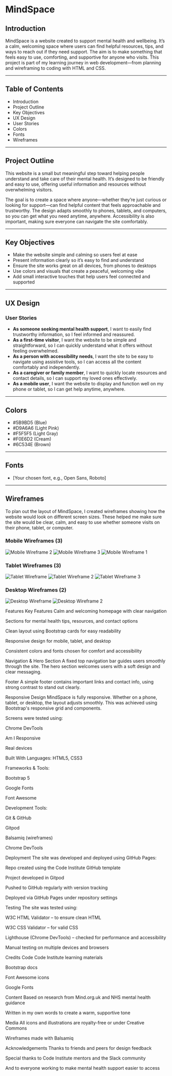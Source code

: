 # MindSpace

## Introduction

MindSpace is a website created to support mental health and wellbeing. It’s a calm, welcoming space where users can find helpful resources, tips, and ways to reach out if they need support. The aim is to make something that feels easy to use, comforting, and supportive for anyone who visits. This project is part of my learning journey in web development—from planning and wireframing to coding with HTML and CSS.

---

## Table of Contents

- Introduction  
- Project Outline  
- Key Objectives  
- UX Design  
- User Stories  
- Colors  
- Fonts  
- Wireframes  

---

## Project Outline

This website is a small but meaningful step toward helping people understand and take care of their mental health. It’s designed to be friendly and easy to use, offering useful information and resources without overwhelming visitors.

The goal is to create a space where anyone—whether they’re just curious or looking for support—can find helpful content that feels approachable and trustworthy. The design adapts smoothly to phones, tablets, and computers, so you can get what you need anytime, anywhere. Accessibility is also important, making sure everyone can navigate the site comfortably.

---

## Key Objectives

- Make the website simple and calming so users feel at ease  
- Present information clearly so it’s easy to find and understand  
- Ensure the site works great on all devices, from phones to desktops  
- Use colors and visuals that create a peaceful, welcoming vibe  
- Add small interactive touches that help users feel connected and supported  

---

## UX Design

### User Stories

- **As someone seeking mental health support**, I want to easily find trustworthy information, so I feel informed and reassured.  
- **As a first-time visitor**, I want the website to be simple and straightforward, so I can quickly understand what it offers without feeling overwhelmed.  
- **As a person with accessibility needs**, I want the site to be easy to navigate using assistive tools, so I can access all the content comfortably and independently.  
- **As a caregiver or family member**, I want to quickly locate resources and contact details, so I can support my loved ones effectively.  
- **As a mobile user**, I want the website to display and function well on my phone or tablet, so I can get help anytime, anywhere.  

---

## Colors

- #5B9BD5 (Blue)  
- #D9A6A6 (Light Pink)  
- #F5F5F5 (Light Gray)  
- #F0E6D2 (Cream)  
- #6C534E (Brown)  

---

## Fonts

- [Your chosen font, e.g., Open Sans, Roboto]  

---

## Wireframes

To plan out the layout of MindSpace, I created wireframes showing how the website would look on different screen sizes. These helped me make sure the site would be clear, calm, and easy to use whether someone visits on their phone, tablet, or computer.


### Mobile Wireframes (3)
![Mobile Wireframe 2](images/Mobile%20Wireframe%20_2.png)
![Mobile Wireframe 3](images/Mobile%20Wireframe%20_3.png)
![Mobile Wireframe 1](images/Mobile%20Wireframe1%20.png)

### Tablet Wireframes (3)
![Tablet Wireframe](images/Tablet%20Wireframe%20.png)
![Tablet Wireframe 2](images/Tablet%20Wireframe%202.png)
![Tablet Wireframe 3](images/Tablet%20Wireframe_3.png)

### Desktop Wireframes (2)
![Desktop Wireframe](images/Desktop%20Wireframe%20%20.png)
![Desktop Wireframe 2](images/Desktop%20Wireframe%202%20.png)

Features
Key Features
Calm and welcoming homepage with clear navigation

Sections for mental health tips, resources, and contact options

Clean layout using Bootstrap cards for easy readability

Responsive design for mobile, tablet, and desktop

Consistent colors and fonts chosen for comfort and accessibility

Navigation & Hero Section
A fixed top navigation bar guides users smoothly through the site. The hero section welcomes users with a soft design and clear messaging.

Footer
A simple footer contains important links and contact info, using strong contrast to stand out clearly.

Responsive Design
MindSpace is fully responsive. Whether on a phone, tablet, or desktop, the layout adjusts smoothly. This was achieved using Bootstrap's responsive grid and components.

Screens were tested using:

Chrome DevTools

Am I Responsive

Real devices

Built With
Languages: HTML5, CSS3

Frameworks & Tools:

Bootstrap 5

Google Fonts

Font Awesome

Development Tools:

Git & GitHub

Gitpod

Balsamiq (wireframes)

Chrome DevTools

Deployment
The site was developed and deployed using GitHub Pages:

Repo created using the Code Institute GitHub template

Project developed in Gitpod

Pushed to GitHub regularly with version tracking

Deployed via GitHub Pages under repository settings

Testing
The site was tested using:

W3C HTML Validator – to ensure clean HTML

W3C CSS Validator – for valid CSS

Lighthouse (Chrome DevTools) – checked for performance and accessibility

Manual testing on multiple devices and browsers

Credits
Code
Code Institute learning materials

Bootstrap docs

Font Awesome icons

Google Fonts

Content
Based on research from Mind.org.uk and NHS mental health guidance

Written in my own words to create a warm, supportive tone

Media
All icons and illustrations are royalty-free or under Creative Commons

Wireframes made with Balsamiq

Acknowledgements
Thanks to friends and peers for design feedback

Special thanks to Code Institute mentors and the Slack community

And to everyone working to make mental health support easier to access 
